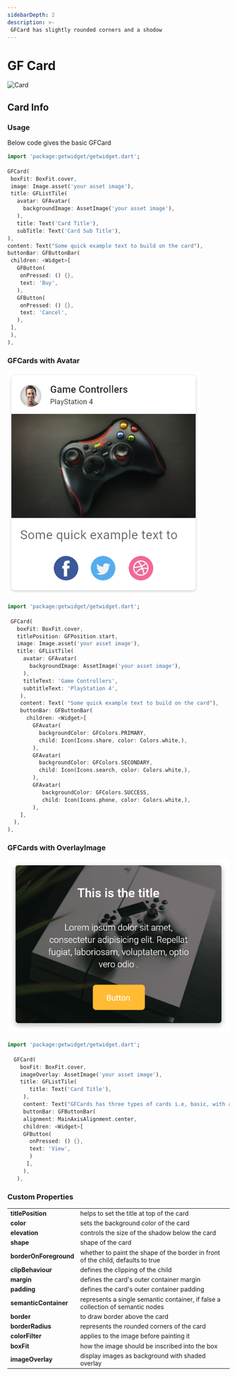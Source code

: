 ```yaml
---
sidebarDepth: 2
description: >-
 GFCard has slightly rounded corners and a shodow
---
```


# GF Card

![Card](https://ik.imagekit.io/ionicfirebaseapp/docs/tr:dpr-auto,tr:w-auto/Cards_-_with_avatar_2x_TP2qeapUr.png)


## Card Info
### Usage

Below code gives the basic GFCard

```dart
import 'package:getwidget/getwidget.dart';
  
GFCard(
 boxFit: BoxFit.cover,
 image: Image.asset('your asset image'),
 title: GFListTile(
   avatar: GFAvatar(
     backgroundImage: AssetImage('your asset image'),
   ),
   title: Text('Card Title'),
   subTitle: Text('Card Sub Title'),
),
content: Text("Some quick example text to build on the card"),
buttonBar: GFButtonBar(
 children: <Widget>[
   GFButton(
    onPressed: () {},
    text: 'Buy',
   ),
   GFButton(
    onPressed: () {},
    text: 'Cancel',
   ),
 ],
 ),
),
```

### GFCards with Avatar

![Card With Avatar](./assets/cards-with-avatars-2x.png)

```dart
import 'package:getwidget/getwidget.dart';
  
 GFCard(
   boxFit: BoxFit.cover,
   titlePosition: GFPosition.start,
   image: Image.asset('your asset image'),
   title: GFListTile(
     avatar: GFAvatar(
       backgroundImage: AssetImage('your asset image'),
     ),
     titleText: 'Game Controllers',
     subtitleText: 'PlayStation 4',
    ),
    content: Text( "Some quick example text to build on the card"),
    buttonBar: GFButtonBar(
      children: <Widget>[
        GFAvatar(
          backgroundColor: GFColors.PRIMARY,
          child: Icon(Icons.share, color: Colors.white,),
        ),
        GFAvatar(
          backgroundColor: GFColors.SECONDARY,
          child: Icon(Icons.search, color: Colors.white,),
        ),
        GFAvatar(
           backgroundColor: GFColors.SUCCESS,
           child: Icon(Icons.phone, color: Colors.white,),
        ),
    ],
  ),
),
```

### GFCards with OverlayImage

![Card With Overlay Image](./assets/cards-with-image-overlays-2x.png)

```dart
import 'package:getwidget/getwidget.dart';
  
  GFCard(
    boxFit: BoxFit.cover,
    imageOverlay: AssetImage('your asset image'),
    title: GFListTile(
       title: Text('Card Title'),
     ),
     content: Text("GFCards has three types of cards i.e, basic, with avataras and with overlay image")
     buttonBar: GFButtonBar(
     alignment: MainAxisAlignment.center,
     children: <Widget>[
     GFButton(
       onPressed: () {},
       text: 'View',
       )
      ],
     ),
   ),
```

### Custom Properties

|  |  |
| :--- | :--- |
| **titlePosition** | helps to set the title at  top of the card |
| **color** | sets the background color of the card |
| **elevation** | controls the size of the shadow below the card |
| **shape** | shape of the card |
| **borderOnForeground** | whether to paint the shape of the border in front of the child, defaults to true |
| **clipBehaviour** | defines the clipping of the child |
| **margin** | defines the card's outer container margin |
| **padding** | defines the card's outer container padding |
| **semanticContainer** | represents a single semantic container, if false a collection of semantic nodes |
| **border** | to draw border above the card |
| **borderRadius** | represents the rounded corners of the card |
| **colorFilter** | applies to the image before painting it |
| **boxFit** | how the image should be inscribed into the box |
| **imageOverlay** | display images as background with shaded overlay |

